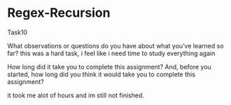 # Regex-Recursion

Task10

What observations or questions do you have about what you’ve learned so far?
this was a hard task, i feel like i need time to study everything again

How long did it take you to complete this assignment? And, before you started, how long did you think it would take you to complete this assignment?

it took me alot of hours and im still not finished.
